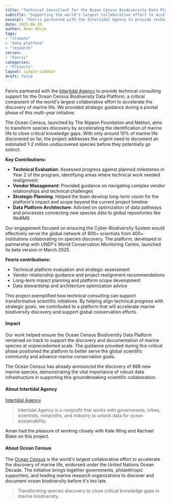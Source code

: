 ```yaml
---
title: "Technical Consultant for the Ocean Census Biodiversity Data Platform"
subtitle: "Supporting the world's largest collaborative effort to accelerate marine species discovery through data platform evaluation and strategic guidance"
excerpt: "Fenris partnered with the Intertidal Agency to provide technical consulting for the Ocean Census Biodiversity Data Platform, helping evaluate progress and guide strategic direction for this global marine biodiversity initiative."
date: 2025-06-30
author: Aman Ahuja
tags:
- "climate"
- "data platform"
- "research"
series:
- "Fenris"
categories:
- "Projects"
layout: single-sidebar
draft: false
---
```


Fenris partnered with the [Intertidal Agency](https://www.intertidalagency.org/) to provide technical consulting support for the Ocean Census Biodiversity Data Platform, a critical component of the world's largest collaborative effort to accelerate the discovery of marine life. We provided strategic guidance during a pivotal phase of this multi-year initiative.

The Ocean Census, launched by The Nippon Foundation and Nekton, aims to transform species discovery by accelerating the identification of marine life to close critical knowledge gaps. With only around 10% of marine life discovered so far, the project addresses the urgent need to document an estimated 1-2 million undiscovered species before they potentially go extinct.

**Key Contributions:**
- **Technical Evaluation**: Assessed progress against planned milestones in Year 2 of the program, identifying areas where technical work needed realignment
- **Vendor Management**: Provided guidance on navigating complex vendor relationships and technical challenges
- **Strategic Planning**: Helped the team develop long-term vision for the platform's impact and scope beyond the current project timeline
- **Data Platform Architecture**: Advised on optimization of data pathways and processes connecting new species data to global repositories like WoRMS

Our engagement focused on ensuring the Cyber-Biodiversity System would effectively serve the global network of 800+ scientists from 400+ institutions collaborating on species discovery. The platform, developed in partnership with UNEP's World Conservation Monitoring Centre, launched its beta version in March 2025.

**Fenris contributions:**
- Technical platform evaluation and strategic assessment
- Vendor relationship guidance and project realignment recommendations  
- Long-term impact planning and platform scope development
- Data stewardship and architecture optimization advice

This project exemplified how technical consulting can support transformative scientific initiatives. By helping align technical progress with strategic goals, we contributed to a platform that will accelerate marine biodiversity discovery and support global conservation efforts.

#### Impact

Our work helped ensure the Ocean Census Biodiversity Data Platform remained on track to support the discovery and documentation of marine species at unprecedented scale. The guidance provided during this critical phase positioned the platform to better serve the global scientific community and advance marine conservation goals.

The Ocean Census has already announced the discovery of 866 new marine species, demonstrating the vital importance of robust data infrastructure in supporting this groundbreaking scientific collaboration.

#### About Intertidal Agency

[Intertidal Agency]() 
> Intertidal Agency is a nonprofit that works with governments, tribes, scientists, nonprofits, and industry to unlock data for ocean sustainability.

Aman had the pleasure of working closely with Kate Wing and Rachael Blake on this project. 

#### About Ocean Census

The [Ocean Census](https://oceancensus.org) is the world's largest collaborative effort to accelerate the discovery of marine life, endorsed under the United Nations Ocean Decade. The initiative brings together governments, philanthropic supporters, and leading marine research organizations to discover and document ocean biodiversity before it's too late.

> Transforming species discovery to close critical knowledge gaps in marine biodiversity.

<!-- 
Notes:
- Contract period: Feb 14 - May 30, 2025
- Working with Intertidal Agency as technical partner
- Supporting UNEP WCMC partnership
- Beta platform launched March 10, 2025
- 866 new species discovered so far
- Global network of 800+ scientists from 400+ institutions
-->
